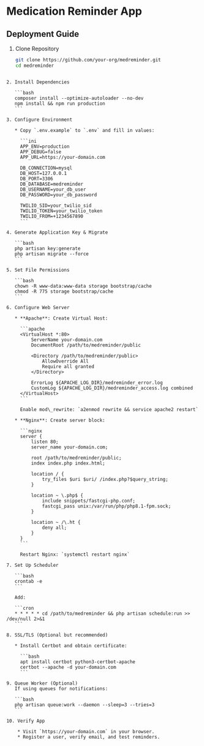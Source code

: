 # Medication Reminder App

## Deployment Guide

1. Clone Repository
   ```bash
   git clone https://github.com/your-org/medreminder.git
   cd medreminder
````

2. Install Dependencies

   ```bash
   composer install --optimize-autoloader --no-dev
   npm install && npm run production
   ```

3. Configure Environment

   * Copy `.env.example` to `.env` and fill in values:

     ```ini
     APP_ENV=production
     APP_DEBUG=false
     APP_URL=https://your-domain.com

     DB_CONNECTION=mysql
     DB_HOST=127.0.0.1
     DB_PORT=3306
     DB_DATABASE=medreminder
     DB_USERNAME=your_db_user
     DB_PASSWORD=your_db_password

     TWILIO_SID=your_twilio_sid
     TWILIO_TOKEN=your_twilio_token
     TWILIO_FROM=+1234567890
     ```

4. Generate Application Key & Migrate

   ```bash
   php artisan key:generate
   php artisan migrate --force
   ```

5. Set File Permissions

   ```bash
   chown -R www-data:www-data storage bootstrap/cache
   chmod -R 775 storage bootstrap/cache
   ```

6. Configure Web Server

   * **Apache**: Create Virtual Host:

     ```apache
     <VirtualHost *:80>
         ServerName your-domain.com
         DocumentRoot /path/to/medreminder/public

         <Directory /path/to/medreminder/public>
             AllowOverride All
             Require all granted
         </Directory>

         ErrorLog ${APACHE_LOG_DIR}/medreminder_error.log
         CustomLog ${APACHE_LOG_DIR}/medreminder_access.log combined
     </VirtualHost>
     ```

     Enable mod\_rewrite: `a2enmod rewrite && service apache2 restart`

   * **Nginx**: Create server block:

     ```nginx
     server {
         listen 80;
         server_name your-domain.com;

         root /path/to/medreminder/public;
         index index.php index.html;

         location / {
             try_files $uri $uri/ /index.php?$query_string;
         }

         location ~ \.php$ {
             include snippets/fastcgi-php.conf;
             fastcgi_pass unix:/var/run/php/php8.1-fpm.sock;
         }

         location ~ /\.ht {
             deny all;
         }
     }
     ```

     Restart Nginx: `systemctl restart nginx`

7. Set Up Scheduler

   ```bash
   crontab -e
   ```

   Add:

   ```cron
   * * * * * cd /path/to/medreminder && php artisan schedule:run >> /dev/null 2>&1
   ```

8. SSL/TLS (Optional but recommended)

   * Install Certbot and obtain certificate:

     ```bash
     apt install certbot python3-certbot-apache
     certbot --apache -d your-domain.com
     ```

9. Queue Worker (Optional)
   If using queues for notifications:

   ```bash
   php artisan queue:work --daemon --sleep=3 --tries=3
   ```

10. Verify App

    * Visit `https://your-domain.com` in your browser.
    * Register a user, verify email, and test reminders.
